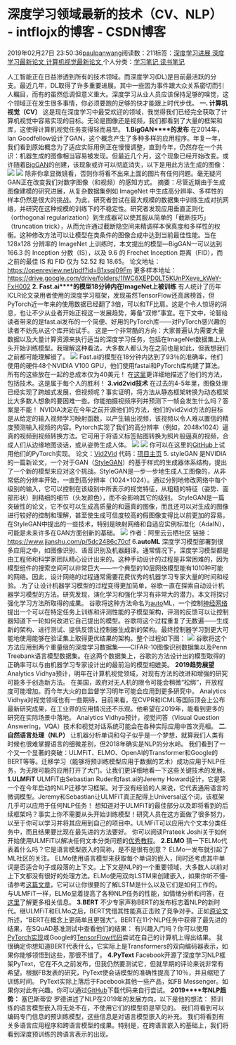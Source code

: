 
# 深度学习领域最新的技术（CV、NLP） - intflojx的博客 - CSDN博客


2019年02月27日 23:50:36[paulpanwang](https://me.csdn.net/intflojx)阅读数：211标签：[深度学习进展																](https://so.csdn.net/so/search/s.do?q=深度学习进展&t=blog)[深度学习最新论文																](https://so.csdn.net/so/search/s.do?q=深度学习最新论文&t=blog)[计算机视觉最新论文																](https://so.csdn.net/so/search/s.do?q=计算机视觉最新论文&t=blog)[
							](https://so.csdn.net/so/search/s.do?q=深度学习最新论文&t=blog)[
																					](https://so.csdn.net/so/search/s.do?q=深度学习进展&t=blog)个人分类：[学习笔记																](https://blog.csdn.net/intflojx/article/category/7252345)[读书笔记																](https://blog.csdn.net/intflojx/article/category/7252346)[
							](https://blog.csdn.net/intflojx/article/category/7252345)
[
				](https://so.csdn.net/so/search/s.do?q=深度学习进展&t=blog)
[
			](https://so.csdn.net/so/search/s.do?q=深度学习进展&t=blog)

人工智能正在日益渗透到所有的技术领域。而深度学习(DL)是目前最活跃的分支。最近几年，DL取得了许多重要进展。其中一些因为事件跟大众关系密切而引人瞩目，而有的虽然低调但意义重大。深度学习从业人员应该保持足够的嗅觉，这个领域正在发生很多事情，你必须要跑的足够的快才能跟上时代步伐。
**一. 计算机视觉（CV）**
这是现在深度学习中最受欢迎的领域，我觉得我们已经完全获取了计算机视觉中容易实现的目标。无论是图像还是视频，我们都看到了大量的框架和库，这使得计算机视觉任务变得轻而易举。
**1.BigGAN****的发布**
在2014年，Ian Goodfellow设计了GAN，这个概念产生了多种多样的应用程序。年复一年，我们看到原始概念为了适应实际用例正在慢慢调整，直到今年，仍然存在一个共识：机器生成的图像相当容易被发现。但最近几个月，这个现象已经开始改变。或许随着[BigGAN](https://arxiv.org/pdf/1809.11096.pdf)的创建，该现象或许可以彻底消失，以下是用此方法生成的图像：
![](https://img-blog.csdnimg.cn/20190227233059466.png?x-oss-process=image/watermark,type_ZmFuZ3poZW5naGVpdGk,shadow_10,text_aHR0cHM6Ly9ibG9nLmNzZG4ubmV0L2ludGZsb2p4,size_16,color_FFFFFF,t_70)
![](https://img-blog.csdnimg.cn/20190227232823911.png?x-oss-process=image/watermark,type_ZmFuZ3poZW5naGVpdGk,shadow_10,text_aHR0cHM6Ly9ibG9nLmNzZG4ubmV0L2ludGZsb2p4,size_16,color_FFFFFF,t_70)
除非你拿显微镜看，否则你将看不出来上面的图片有任何问题。毫无疑问GAN正在改变我们对数字图像（和视频）的感知方式。
摘要：尽管近期由于生成图像建模的研究进展，从复杂数据集例如 ImageNet 中生成高分辨率、多样性的样本仍然是很大的挑战。为此，研究者尝试在最大规模的数据集中训练生成对抗网络，并研究在这种规模的训练下的不稳定性。研究者发现应用垂直正则化（orthogonal regularization）到生成器可以使其服从简单的「截断技巧」（truncation trick），从而允许通过截断隐空间来精调样本保真度和多样性的权衡。这种修改方法可以让模型在类条件的图像合成中达到当前最佳性能。当在 128x128 分辨率的 ImageNet 上训练时，本文提出的模型—BigGAN—可以达到 166.3 的 Inception 分数（IS），以及 9.6 的 Frechet Inception 距离（FID），而之前的最佳 IS 和 FID 仅为 52.52 和 18.65。
论文地址：
https://openreview.net/pdf?id=B1xsqj09Fm
更多样本地址：
https://drive.google.com/drive/folders/1lWC6XEPD0LT5KUnPXeve_kWeY-FxH002
**2. Fast.ai****的模型18分钟内在ImageNet上被训练**
有人统计了历年ICLR论文录用者使用的深度学习框架，发现虽然TensorFlow还高居榜首，但PyTorch近一年来的使用数据已经翻了3倍，可以和TF比肩。这是个令人惊讶的消息，也让不少从业者开始正视这一发展趋势，筹备“双修”事宜。在下文中，论智给读者带来的是fast.ai发布的一个简便、好用的PyTorch库——对PyTorch感兴趣的读者不妨先从这个库开始试手。
这是一个非常酷的方向：大家普遍认为需要大量数据以及大量计算资源来执行适当的深度学习任务，包括在ImageNet数据集上从头开始训练模型。我理解这种看法，大多数人都认为在之前也是如此，但我想我们之前都可能理解错了。
![](https://img-blog.csdnimg.cn/20190227233729573.png?x-oss-process=image/watermark,type_ZmFuZ3poZW5naGVpdGk,shadow_10,text_aHR0cHM6Ly9ibG9nLmNzZG4ubmV0L2ludGZsb2p4,size_16,color_FFFFFF,t_70)
Fast.ai的模型在18分钟内达到了93％的准确率，他们使用的硬件48个NVIDIA V100 GPU，他们使用fastai和PyTorch库构建了算法。所有的这些放在一起的总成本仅为40美元！ 在[这里](https://www.fast.ai/2018/08/10/fastai-diu-imagenet/)更详细地描述了他们的方法，包括技术。这是属于每个人的胜利！
**3.vid2vid技术**
在过去的4-5年里，图像处理已经实现了跨越式发展，但视频呢？事实证明，将方法从静态框架转换为动态框架比大多数人想象的要困难一些。你能拍摄视频序列并预测下一帧会发生什么吗？答案是不能！
NVIDIA决定在今年之前开源他们的方法，他们的vid2vid方法的目标是从给定的输入视频学习映射函数，以产生输出视频，该视频以令人难以置信的精度预测输入视频的内容。Pytorch实现了我们的高分辨率（例如，2048x1024）逼真的视频到视频转换方法。它可用于将语义标签贴图转换为照片般逼真的视频，合成人们从边缘地图谈话，或从姿势生成人体。
![](https://upload-images.jianshu.io/upload_images/910914-83bf69ac7412ed0e.gif?imageMogr2/auto-orient/strip%7CimageView2/2/w/571/format/webp)
![](https://upload-images.jianshu.io/upload_images/910914-0a88a316cce3337d.gif?imageMogr2/auto-orient/strip%7CimageView2/2/w/592/format/webp)
你可以在这里的[GitHub](https://github.com/NVIDIA/vid2vid)上试用他们的PyTorch实现。
论文：[Vid2Vid](https://tcwang0509.github.io/vid2vid/paper_vid2vid.pdf)
代码：[项目主页](https://tcwang0509.github.io/vid2vid/)
5. styleGAN
是NVIDIA的一篇新论文，一个对于GAN（[StyleGAN](https://arxiv.org/abs/1812.04948)）的基于样式的生成器体系结构，提出了一个新的模型来应对这个挑战。StyleGAN是一步一步地生成人工图像的，从非常低的分辨率开始，一直到高分辨率（1024×1024）。通过分别地修改网络中每个级别的输入，它可以控制在该级别中所表示的视觉特征，从粗糙的特征（姿势、面部形状）到精细的细节（头发颜色），而不会影响其它的级别。
StyleGAN是一篇突破性的论文，它不仅可以生成高质量的和逼真的图像，而且还可以对生成的图像进行较好的控制和理解，甚至使生成可信度较高的假图像变得比以前更加的容易。在StyleGAN中提出的一些技术，特别是映射网络和自适应实例标准化（AdaIN），可能是未来许多在GAN方面创新的基础。
![](https://upload-images.jianshu.io/upload_images/2509688-d038fab9b2ef35f5.png?imageMogr2/auto-orient/strip%7CimageView2/2/w/800/format/webp)
作者：阿里云云栖社区
链接：https://www.jianshu.com/p/5dc2486c70cf
6.**autoML**
深度学习模型部署到很多应用之中，如图像识别、语音识别及机器翻译。通常情况下，深度学习模型都是由工程师和科学家团队精心设计出来的。这种手动设计的过程是非常困难的，因为模型组件的搜索空间可以非常巨大——一个典型的10层网络模型能有1010种可能的网络。因此，设计网络的过程通常需要花费优秀的机器学习专家大量的时间和经验。.为了让设计机器学习模型的过程变得更加简单，谷歌一直在探索自动设计机器学习模型的方法。研究发现，演化学习和强化学习有非常大的潜力。本文将探讨强化学习方法所取得的成果。
谷歌将这种方法命名为[auto](https://cloud.tencent.com/developer/information/auto)ML，一个控制[神经网络](https://cloud.tencent.com/developer/information/%E7%A5%9E%E7%BB%8F%E7%BD%91%E7%BB%9C)提出一个可以在特定任务上训练和评测性能的子模型架构，评测的反馈可以让控制器知道下一轮如何改进它自己提出的模型。谷歌将这个过程重复了无数遍——生成新的架构、进行测试、提供反馈让控制器生成新的架构。最终控制器学习到更大可能地使用能够在验证集上取得更优结果的架构。整个过程如下图：
![](https://ask.qcloudimg.com/http-save/developer-news/2xz0nwzsuc.jpeg)
谷歌将这个方法应用到两个重量级的深度学习数据集——CIFAR-10图像识别数据集以及Penn Treebank语言模型数据集。在这两个数据集上，谷歌的方法设计出的模型取得的正确率可以与由机器学习专家设计出的最前沿的模型相媲美。
**2019趋势展望**
Analytics Vidhya预计，明年在计算机视觉领域，对现有方法的改进和增强的研究可能多于创造新方法。
在美国，政府对无人机的限令可能会稍微“松绑”，开放程度可能增加。而今年大火的自监督学习明年可能会应用到更多研究中。
Analytics Vidhya对视觉领域也有一些期待，目前来看，在CVPR和ICML等国际顶会上公布最新研究成果，在工业界的应用情况还不乐观。他希望在2019年，能看到更多的研究在实际场景中落地。
Analytics Vidhya预计，视觉问答（Visual Question Answering，VQA）技术和视觉对话系统可能会在各种实际应用中首次亮相。
**二. 自然语言处理（NLP）**
让机器分析单词和句子似乎是一个梦想，就算我们人类有时候也很难掌握语言的细微差别，但2018年确实是NLP的分水岭。
我们看到了一个又一个显著的突破：ULMFiT、ELMO、OpenAI的Transformer和Google的BERT等等。迁移学习（能够将预训练模型应用于数据的艺术）成功应用于NLP任务，为无限可能的应用打开了大门。让我们更详细地看一下这些关键技术的发展。
**1.ULMFiT**
ULMFiT由Sebastian Ruder和fast.ai的Jeremy Howard设计，它是第一个在今年启动的NLP迁移学习框架。对于没有经验的人来说，它代表通用语言的微调模型。Jeremy和Sebastian让ULMFiT真正配得上Universal这个词，该框架几乎可以应用于任何NLP任务！
想知道对于ULMFiT的最佳部分以及即将看到的后续框架吗？事实上你不需要从头开始训练模型！研究人员在这方面做了很多努力，以至于你可以学习并将其应用到自己的项目中。ULMFiT可以应用六个文本分类任务中，而且结果要比现在最先进的方法要好。
你可以阅读Prateek Joshi关于如何开始使用ULMFiT以解决任何文本分类问题的[优秀教程](https://www.analyticsvidhya.com/blog/2018/11/tutorial-text-classification-ulmfit-fastai-library/)。
**2.ELMO**
猜一下ELMo代表着什么吗？它是语言模型嵌入的简称，是不是很有创意？ ELMo一发布就引起了ML社区的关注。
ELMo使用语言模型来获取每个单词的嵌入，同时还考虑其中单词是否适合句子或段落的上下文。上下文是NLP的一个重要领域，大多数人以前对上下文都没有很好的处理方法。ELMo使用双向LSTM来创建嵌入，如果你听不懂-请参考[这篇文章](https://www.analyticsvidhya.com/blog/2017/12/fundamentals-of-deep-learning-introduction-to-lstm/)，它可以让你很要的了解LSTM是什么以及它们是如何工作的。
与ULMFiT一样，ELMo显着提高了各种NLP任务的性能，如情绪分析和问答，在[这里](https://allennlp.org/elmo)了解更多相关信息。
**3.BERT**
不少专家声称BERT的发布标志着NLP的新时代。继ULMFiT和ELMo之后，BERT凭借其性能真正击败了竞争对手。正如[原论文](https://arxiv.org/abs/1810.04805)所述，“BERT在概念上更简单且更强大”。BERT在11个NLP任务中获得了最先进的结果，在SQuAD基准测试中查看他们的结果：
有兴趣入门吗？你可以使用[PyTorch实现](https://github.com/huggingface/pytorch-pretrained-BERT)或Google的[TensorFlow代码](https://github.com/google-research/bert)尝试在自己的计算机上得出结果。
我很确定你想知道BERT代表什么，它实际上是Transformers的双向编码器表示，如果你能够领悟到这些，那很不错了。
**4.PyText**
Facebook开源了深度学习NLP框架PyText，它在不久之前发布，但我仍然要测试它，但就早期的评论来说非常有希望。根据FB发表的研究，PyText使会话模型的准确性提高了10％，并且缩短了训练时间。
PyText实际上落后于Facebook其他一些产品，如FB Messenger。如果你对此有兴趣。你可以通过[GitHub](https://github.com/facebookresearch/pytext)下载代码来自行尝试。
**2019****年NLP趋势：**
塞巴斯蒂安·罗德讲述了NLP在2019年的发展方向，以下是他的想法：
预训练的语言模型嵌入将无处不在，不使用它们的模型将是罕见的。
我们将看到可以编码专门信息的预训练模型，这些信息是对语言模型嵌入的补充。
我们将看到有关多语言应用程序和跨语言模型的成果。特别是，在跨语言嵌入的基础上，我们将看到深度预训练的跨语言表示的出现。


